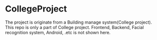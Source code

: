 # CollegeProject
The project is originate from a Building manage system(College project). <br />
This repo is only a part of College project. Frontend, Backend, Facial recognition system, Android, .etc is not shown here.
